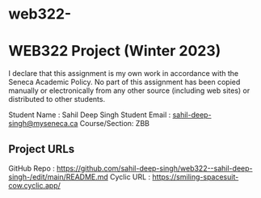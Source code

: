 # web322-<sahil-deep-singh>
# WEB322 Project (Winter 2023)

I declare that this assignment is my own work in accordance with the Seneca Academic Policy.
No part of this assignment has been copied manually or electronically from any other source
(including web sites) or distributed to other students.

Student Name  : Sahil Deep Singh
Student Email : sahil-deep-singh@myseneca.ca
Course/Section: ZBB

## Project URLs
GitHub Repo   : https://github.com/sahil-deep-singh/web322--sahil-deep-singh-/edit/main/README.md
Cyclic URL    : https://smiling-spacesuit-cow.cyclic.app/
